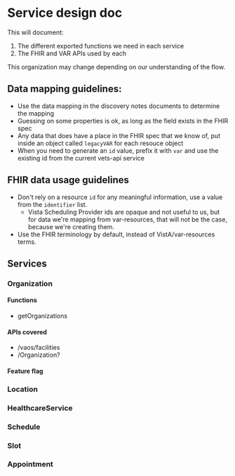 # Service design doc

This will document:

1. The different exported functions we need in each service
2. The FHIR and VAR APIs used by each

This organization may change depending on our understanding of the flow.

## Data mapping guidelines:

- Use the data mapping in the discovery notes documents to determine the mapping
- Guessing on some properties is ok, as long as the field exists in the FHIR spec
- Any data that does have a place in the FHIR spec that we know of, put inside an object called `legacyVAR` for each resouce object
- When you need to generate an `id` value, prefix it with `var` and use the existing id from the current vets-api service

## FHIR data usage guidelines

- Don't rely on a resource `id` for any meaningful information, use a value from the `identifier` list.
  - Vista Scheduling Provider ids are opaque and not useful to us, but for data we're mapping from var-resources, that will not be the case, because we're creating them.
- Use the FHIR terminology by default, instead of VistA/var-resources terms.

## Services

### Organization

#### Functions
- getOrganizations

#### APIs covered
- /vaos/facilities
- /Organization?

#### Feature flag

### Location

### HealthcareService

### Schedule

### Slot

### Appointment

